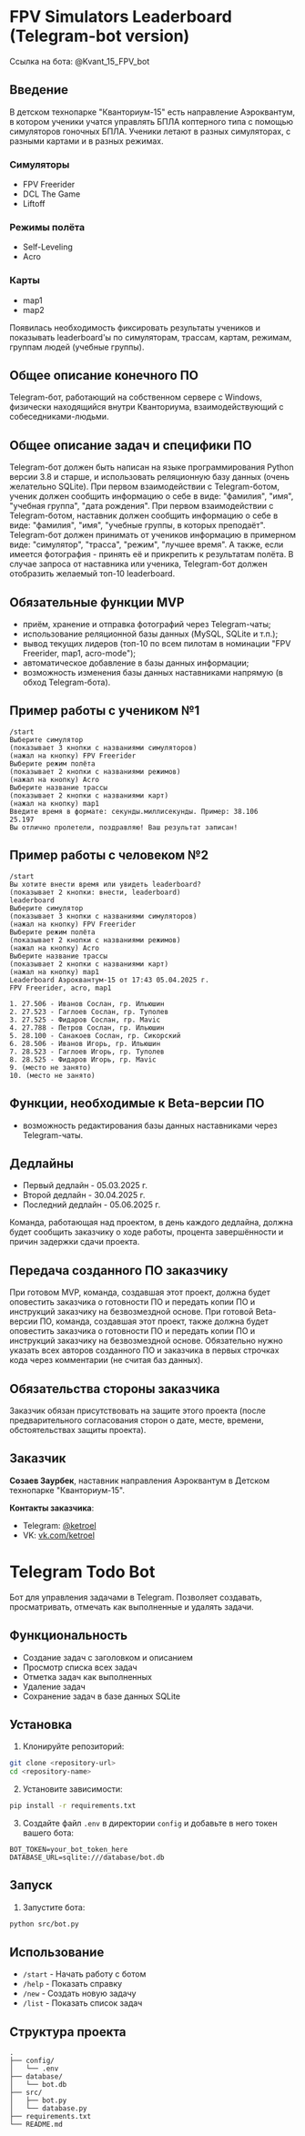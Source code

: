 # FPV Simulators Leaderboard (Telegram-bot version)
Ссылка на бота:
@Kvant_15_FPV_bot

## Введение
В детском технопарке "Кванториум-15" есть направление Аэроквантум, в котором ученики учатся управлять БПЛА коптерного типа с помощью симуляторов гоночных БПЛА. Ученики летают в разных симуляторах, с разными картами и в разных режимах.

### Симуляторы
- FPV Freerider
- DCL The Game
- Liftoff

### Режимы полёта
- Self-Leveling
- Acro

### Карты
- map1
- map2

Появилась необходимость фиксировать результаты учеников и показывать leaderboard'ы по симуляторам, трассам, картам, режимам, группам людей (учебные группы).

## Общее описание конечного ПО
Telegram-бот, работающий на собственном сервере с Windows, физически находящийся внутри Кванториума, взаимодействующий с собеседниками-людьми.

## Общее описание задач и специфики ПО
Telegram-бот должен быть написан на языке программирования Python версии 3.8 и старше, и использовать реляционную базу данных (очень желательно SQLite). При первом взаимодействии с Telegram-ботом, ученик должен сообщить информацию о себе в виде: "фамилия", "имя", "учебная группа", "дата рождения". При первом взаимодействии с Telegram-ботом, наставник должен сообщить информацию о себе в виде: "фамилия", "имя", "учебные группы, в которых преподаёт". Telegram-бот должен принимать от учеников информацию в примерном виде: "симулятор", "трасса", "режим", "лучшее время". А также, если имеется фотография - принять её и прикрепить к результатам полёта. В случае запроса от наставника или ученика, Telegram-бот должен отобразить желаемый топ-10 leaderboard.

## Обязательные функции MVP
- приём, хранение и отправка фотографий через Telegram-чаты;
- использование реляционной базы данных (MySQL, SQLite и т.п.);
- вывод текущих лидеров (топ-10 по всем пилотам в номинации "FPV Freerider, map1, acro-mode");
- автоматическое добавление в базы данных информации;
- возможность изменения базы данных наставниками напрямую (в обход Telegram-бота).

## Пример работы с учеником №1
```
/start
Выберите симулятор
(показывает 3 кнопки с названиями симуляторов)
(нажал на кнопку) FPV Freerider
Выберите режим полёта
(показывает 2 кнопки с названиями режимов)
(нажал на кнопку) Acro
Выберите название трассы
(показывает 2 кнопки с названиями карт)
(нажал на кнопку) map1
Введите время в формате: секунды.миллисекунды. Пример: 38.106
25.197
Вы отлично пролетели, поздравляю! Ваш результат записан!
```

## Пример работы с человеком №2
```
/start
Вы хотите внести время или увидеть leaderboard?
(показывает 2 кнопки: внести, leaderboard)
leaderboard
Выберите симулятор
(показывает 3 кнопки с названиями симуляторов)
(нажал на кнопку) FPV Freerider
Выберите режим полёта
(показывает 2 кнопки с названиями режимов)
(нажал на кнопку) Acro
Выберите название трассы
(показывает 2 кнопки с названиями карт)
(нажал на кнопку) map1
Leaderboard Аэроквантум-15 от 17:43 05.04.2025 г.
FPV Freerider, acro, map1

1. 27.506 - Иванов Сослан, гр. Ильюшин
2. 27.523 - Гаглоев Сослан, гр. Туполев
3. 27.525 - Фидаров Сослан, гр. Mavic
4. 27.788 - Петров Сослан, гр. Ильюшин
5. 28.100 - Санакоев Сослан, гр. Сикорский
6. 28.506 - Иванов Игорь, гр. Ильюшин
7. 28.523 - Гаглоев Игорь, гр. Туполев
8. 28.525 - Фидаров Игорь, гр. Mavic
9. (место не занято)
10. (место не занято)
```

## Функции, необходимые к Beta-версии ПО
- возможность редактирования базы данных наставниками через Telegram-чаты.

## Дедлайны
- Первый дедлайн - 05.03.2025 г.
- Второй дедлайн - 30.04.2025 г.
- Последний дедлайн - 05.06.2025 г.

Команда, работающая над проектом, в день каждого дедлайна, должна будет сообщить заказчику о ходе работы, процента завершённости и причин задержки сдачи проекта.

## Передача созданного ПО заказчику
При готовом MVP, команда, создавшая этот проект, должна будет оповестить заказчика о готовности ПО и передать копии ПО и инструкций заказчику на безвозмездной основе. При готовой Beta-версии ПО, команда, создавшая этот проект, также должна будет оповестить заказчика о готовности ПО и передать копии ПО и инструкций заказчику на безвозмездной основе. Обязательно нужно указать всех авторов созданного ПО и заказчика в первых строчках кода через комментарии (не считая баз данных).

## Обязательства стороны заказчика
Заказчик обязан присутствовать на защите этого проекта (после предварительного согласования сторон о дате, месте, времени, обстоятельствах защиты проекта).

## Заказчик
**Созаев Заурбек**, наставник направления Аэроквантум в Детском технопарке "Кванториум-15".

**Контакты заказчика**:
- Telegram: [@ketroel](https://t.me/ketroel)
- VK: [vk.com/ketroel](https://vk.com/ketroel)

# Telegram Todo Bot

Бот для управления задачами в Telegram. Позволяет создавать, просматривать, отмечать как выполненные и удалять задачи.

## Функциональность

- Создание задач с заголовком и описанием
- Просмотр списка всех задач
- Отметка задач как выполненных
- Удаление задач
- Сохранение задач в базе данных SQLite

## Установка

1. Клонируйте репозиторий:
```bash
git clone <repository-url>
cd <repository-name>
```

2. Установите зависимости:
```bash
pip install -r requirements.txt
```

3. Создайте файл `.env` в директории `config` и добавьте в него токен вашего бота:
```
BOT_TOKEN=your_bot_token_here
DATABASE_URL=sqlite:///database/bot.db
```

## Запуск

1. Запустите бота:
```bash
python src/bot.py
```

## Использование

- `/start` - Начать работу с ботом
- `/help` - Показать справку
- `/new` - Создать новую задачу
- `/list` - Показать список задач

## Структура проекта

```
.
├── config/
│   └── .env
├── database/
│   └── bot.db
├── src/
│   ├── bot.py
│   └── database.py
├── requirements.txt
└── README.md


```


